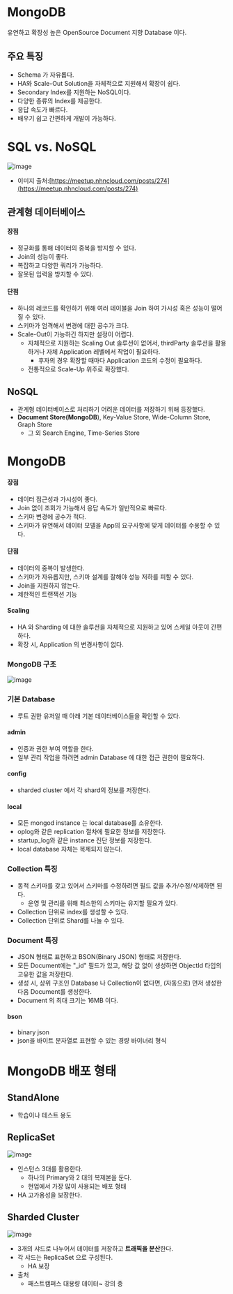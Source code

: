 # MongoDB

유연하고 확장성 높은 OpenSource Document 지향 Database 이다.

## 주요 특징

-   Schema 가 자유롭다.
-   HA와 Scale-Out Solution을 자체적으로 지원해서 확장이 쉽다.
-   Secondary Index를 지원하는 NoSQL이다.
-   다양한 종류의 Index를 제공한다.
-   응답 속도가 빠르다.
-   배우기 쉽고 간편하게 개발이 가능하다.

# SQL vs. NoSQL
![image](https://github.com/user-attachments/assets/03bec196-cd4e-4b09-91cb-0affbc316d4e)
-   이미지 출처:[https://meetup.nhncloud.com/posts/274](https://meetup.nhncloud.com/posts/274)

## 관계형 데이터베이스

#### 장점

-   정규화를 통해 데이터의 중복을 방지할 수 있다.
-   Join의 성능이 좋다.
-   복잡하고 다양한 쿼리가 가능하다.
-   잘못된 입력을 방지할 수 있다.

#### 단점

-   하나의 레코드를 확인하기 위해 여러 테이블을 Join 하여 가시성 혹은 성능이 떨어질 수 있다.
-   스키마가 엄격해서 변경에 대한 공수가 크다.
-   Scale-Out이 가능하긴 하지만 설정이 어렵다.
    -   자체적으로 지원하는 Scaling Out 솔루션이 없어서, thirdParty 솔루션을 활용하거나 자체 Application 레벨에서 작업이 필요하다.
        -   후자의 경우 확장할 때마다 Application 코드의 수정이 필요하다.
    -   전통적으로 Scale-Up 위주로 확장했다.

## NoSQL

-   관계형 데이터베이스로 처리하기 어려운 데이터를 저장하기 위해 등장했다.
-   **Document Store(MongoDB**), Key-Value Store, Wide-Column Store, Graph Store
    -   그 외 Search Engine, Time-Series Store

# MongoDB

#### 장점

-   데이터 접근성과 가시성이 좋다.
-   Join 없이 조회가 가능해서 응답 속도가 일반적으로 빠르다.
-   스키마 변경에 공수가 적다.
-   스키마가 유연해서 데이터 모델을 App의 요구사항에 맞게 데이터를 수용할 수 있다.

#### 단점

-   데이터의 중복이 발생한다.
-   스키마가 자유롭지만, 스키마 설계를 잘해야 성능 저하를 피할 수 있다.
-   Join을 지원하지 않는다.
-   제한적인 트랜잭션 기능

#### Scaling

-   HA 와 Sharding 에 대한 솔루션을 자체적으로 지원하고 있어 스케일 아웃이 간편하다.
-   확장 시, Application 의 변경사항이 없다.

### MongoDB 구조
![image](https://github.com/user-attachments/assets/bc63b305-8b2e-4fef-9539-4e28c3de6ee4)

### 기본 Database

-   루트 권한 유저일 때 아래 기본 데이터베이스들을 확인할 수 있다.

#### admin

-   인증과 권한 부여 역할을 한다.
-   일부 관리 작업을 하려면 admin Database 에 대한 접근 권한이 필요하다.

#### config

-   sharded cluster 에서 각 shard의 정보를 저장한다.

#### local

-   모든 mongod instance 는 local database를 소유한다.
-   oplog와 같은 replication 절차에 필요한 정보를 저장한다.
-   startup\_log와 같은 instance 진단 정보를 저장한다.
-   local database 자체는 복제되지 않는다.

### Collection 특징

-   동적 스키마를 갖고 있어서 스키마를 수정하려면 필드 값을 추가/수정/삭제하면 된다.
    -   운영 및 관리를 위해 최소한의 스키마는 유지할 필요가 있다.
-   Collection 단위로 index를 생성할 수 있다.
-   Collection 단위로 Shard를 나눌 수 있다.

### Document 특징

-   JSON 형태로 표현하고 BSON(Binary JSON) 형태로 저장한다.
-   모든 Document에는 "\_id" 필드가 있고, 해당 값 없이 생성하면 ObjectId 타입의 고유한 값을 저장한다.
-   생성 시, 상위 구조인 Database 나 Collection이 없다면, (자동으로) 먼저 생성한 다음 Document를 생성한다.
-   Document 의 최대 크기는 16MB 이다.

#### bson

-   binary json
-   json을 바이트 문자열로 표현할 수 있는 경량 바이너리 형식

# MongoDB 배포 형태

## StandAlone
-   학습이나 테스트 용도

## ReplicaSet
![image](https://github.com/user-attachments/assets/c8ca569b-184b-41ea-aeb8-d3bab897fbdd)

-   인스턴스 3대를 활용한다.
    -   하나의 Primary와 2 대의 복제본을 둔다.
    -   현업에서 가장 많이 사용되는 배포 형태
-   HA 고가용성을 보장한다.

## Sharded Cluster
![image](https://github.com/user-attachments/assets/d696794c-77e8-4847-b589-c499d688539e)

-   3개의 샤드로 나누어서 데이터를 저장하고 **트래픽을 분산**한다.
-   각 샤드는 ReplicaSet 으로 구성된다.
    -   HA 보장
-   출처
    -   패스트캠퍼스 대용량 데이터~ 강의 중
